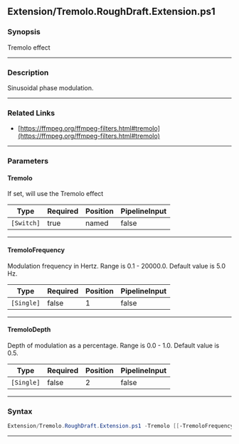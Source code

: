 
Extension/Tremolo.RoughDraft.Extension.ps1
------------------------------------------
### Synopsis
Tremolo effect

---
### Description

Sinusoidal phase modulation.

---
### Related Links
* [https://ffmpeg.org/ffmpeg-filters.html#tremolo](https://ffmpeg.org/ffmpeg-filters.html#tremolo)



---
### Parameters
#### **Tremolo**

If set, will use the Tremolo effect






|Type      |Required|Position|PipelineInput|
|----------|--------|--------|-------------|
|`[Switch]`|true    |named   |false        |



---
#### **TremoloFrequency**

Modulation frequency in Hertz. Range is 0.1 - 20000.0. Default value is 5.0 Hz.






|Type      |Required|Position|PipelineInput|
|----------|--------|--------|-------------|
|`[Single]`|false   |1       |false        |



---
#### **TremoloDepth**

Depth of modulation as a percentage. Range is 0.0 - 1.0. Default value is 0.5.






|Type      |Required|Position|PipelineInput|
|----------|--------|--------|-------------|
|`[Single]`|false   |2       |false        |



---
### Syntax
```PowerShell
Extension/Tremolo.RoughDraft.Extension.ps1 -Tremolo [[-TremoloFrequency] <Single>] [[-TremoloDepth] <Single>] [<CommonParameters>]
```
---



